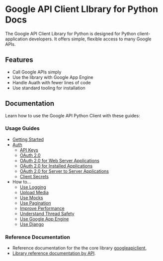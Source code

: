 # Google API Client LIbrary for Python Docs

 The Google API Client Library for Python is designed for Python
client-application developers. It offers simple, flexible
access to many Google APIs.

## Features

- Call Google APIs simply
- Use the library with Google App Engine
- Handle Auath with fewer lines of code
- Use standard tooling for installation

## Documentation

Learn how to use the Google API Python Client with these guides:

### Usage Guides

- [Getting Started](start.md)
- [Auth](auth.md)
  - [API Keys](api-keys.md)
  - [OAuth 2.0](oauth.md)
  - [OAuth 2.0 for Web Server Applications](oauth-web.md)
  - [OAuth 2.0 for Installed Applications](oauth-installed.md)
  - [OAuth 2.0 for Server to Server Applications](oauth-server.md)
  - [Client Secrets](client-secrets.md)
- How to...
  - [Use Logging](logging.md)
  - [Upload Media](media.md)
  - [Use Mocks](mocks.md)
  - [Use Pagination](pagination.md)
  - [Improve Performance](performance.md)
  - [Understand Thread Safety](thread_safety.md)
  - [Use Google App Engine](google_app_engine.md)
  - [Use Django](django.md)

### Reference Documentation

- Reference documentation for the the core library [googleapiclient](http://googleapis.github.io/google-api-python-client/docs/epy/index.html),
- [Library reference documentation by API](dyn/index.md).
